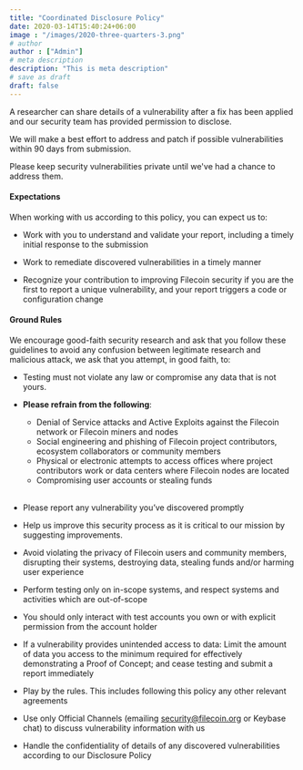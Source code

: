 ```yaml
---
title: "Coordinated Disclosure Policy"
date: 2020-03-14T15:40:24+06:00
image : "/images/2020-three-quarters-3.png"
# author
author : ["Admin"]
# meta description
description: "This is meta description"
# save as draft
draft: false
---
```


A researcher can share details of a vulnerability after a fix has been applied and our security team has provided permission to disclose.

We will make a best effort to address and patch if possible vulnerabilities within 90 days from submission.

Please keep security vulnerabilities private until we've had a chance to address them.

#### Expectations

When working with us according to this policy, you can expect us to:

 - Work with you to understand and validate your report, including a timely initial response to the submission

 - Work to remediate discovered vulnerabilities in a timely manner

 - Recognize your contribution to improving Filecoin security if you are the first to report a unique vulnerability, and your report triggers a code or configuration change


#### Ground Rules

We encourage good-faith security research and ask that you follow these guidelines to avoid any confusion between legitimate research and malicious attack, we ask that you attempt, in good faith, to:

  - Testing must not violate any law or compromise any data that is not yours.
  
  - **Please refrain from the following**:
    - Denial of Service attacks and Active Exploits against the Filecoin network or Filecoin miners and nodes
    - Social engineering and phishing of Filecoin project contributors, ecosystem collaborators or community members
    - Physical or electronic attempts to access offices where project contributors work or data centers where Filecoin nodes are located
    - Compromising user accounts or stealing funds
<br/><br/>
  - Please report any vulnerability you’ve discovered promptly

  - Help us improve this security process as it is critical to our mission by suggesting improvements.

  - Avoid violating the privacy of Filecoin users and community members, disrupting their systems, destroying data, stealing funds and/or harming user experience

  - Perform testing only on in-scope systems, and respect systems and activities which are out-of-scope

  - You should only interact with test accounts you own or with explicit permission from the account holder

  - If a vulnerability provides unintended access to data: Limit the amount of data you access to the minimum required for effectively demonstrating a Proof of Concept; and cease testing and submit a report immediately

  - Play by the rules. This includes following this policy any other relevant agreements

  - Use only Official Channels (emailing security@filecoin.org or Keybase chat) to discuss vulnerability information with us

  - Handle the confidentiality of details of any discovered vulnerabilities according to our Disclosure Policy

